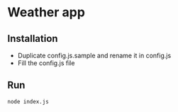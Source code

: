 # Weather app

## Installation

* Duplicate config.js.sample and rename it in config.js
* Fill the config.js file

## Run

    node index.js
